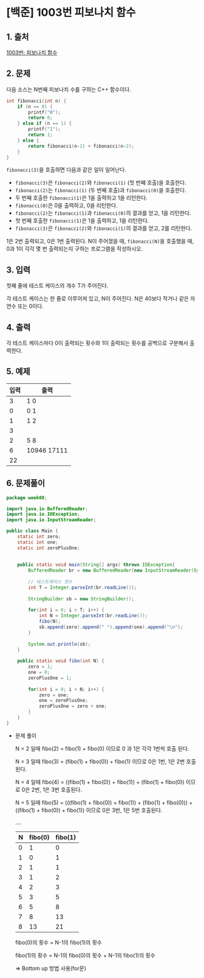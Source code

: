 # [백준] 1003번 피보나치 함수

## 1. 출처

[1003번: 피보나치 함수](https://www.acmicpc.net/problem/1003)

## 2. 문제

다음 소스는 N번째 피보나치 수를 구하는 C++ 함수이다.

```cpp
int fibonacci(int n) {
    if (n == 0) {
        printf("0");
        return 0;
    } else if (n == 1) {
        printf("1");
        return 1;
    } else {
        return fibonacci(n‐1) + fibonacci(n‐2);
    }
}
```

`fibonacci(3)`을 호출하면 다음과 같은 일이 일어난다.

- `fibonacci(3)`은 `fibonacci(2)`와 `fibonacci(1)` (첫 번째 호출)을 호출한다.
- `fibonacci(2)`는 `fibonacci(1)` (두 번째 호출)과 `fibonacci(0)`을 호출한다.
- 두 번째 호출한 `fibonacci(1)`은 1을 출력하고 1을 리턴한다.
- `fibonacci(0)`은 0을 출력하고, 0을 리턴한다.
- `fibonacci(2)`는 `fibonacci(1)`과 `fibonacci(0)`의 결과를 얻고, 1을 리턴한다.
- 첫 번째 호출한 `fibonacci(1)`은 1을 출력하고, 1을 리턴한다.
- `fibonacci(3)`은 `fibonacci(2)`와 `fibonacci(1)`의 결과를 얻고, 2를 리턴한다.

1은 2번 출력되고, 0은 1번 출력된다. N이 주어졌을 때, `fibonacci(N)`을 호출했을 때, 0과 1이 각각 몇 번 출력되는지 구하는 프로그램을 작성하시오.

## 3. 입력

첫째 줄에 테스트 케이스의 개수 T가 주어진다.

각 테스트 케이스는 한 줄로 이루어져 있고, N이 주어진다. N은 40보다 작거나 같은 자연수 또는 0이다.

## 4. 출력

각 테스트 케이스마다 0이 출력되는 횟수와 1이 출력되는 횟수를 공백으로 구분해서 출력한다.

## 5. 예제

| 입력 | 출력 |
| --- | --- |
| 3   | 1 0 | 
| 0   | 0 1 |
| 1   | 1 2 |
| 3   |     |
| 2   | 5 8 |
| 6   |10946 17111 |
| 22  |     |


## 6. 문제풀이

```java
package week08;

import java.io.BufferedReader;
import java.io.IOException;
import java.io.InputStreamReader;

public class Main {
	static int zero;
	static int one;
	static int zeroPlusOne;
	
	
	public static void main(String[] args) throws IOException{
		BufferedReader br = new BufferedReader(new InputStreamReader(System.in));
		
		// 테스트케이스 갯수
		int T = Integer.parseInt(br.readLine());
		
		StringBuilder sb = new StringBuilder();
		
		for(int i = 0; i < T; i++) {
			int N = Integer.parseInt(br.readLine());
			fibo(N);
			sb.append(zero).append(" ").append(one).append("\n");
		}
		
		System.out.println(sb);
	}
	
	public static void fibo(int N) {
		zero = 1;
		one = 0;
		zeroPlusOne = 1;
		
		for(int i = 0; i < N; i++) {
			zero = one;
			one = zeroPlusOne;
			zeroPlusOne = zero + one;
		}
	}
}
```

- 문제 풀이
    
    N = 2 일때 fibo(2) = fibo(1) + fibo(0) 이므로 0 과 1은 각각 1번씩 호출 된다.
    
    N = 3 일때 fibo(3) = (fibo(1) + fibo(0)) + fibo(1) 이므로 0은 1번, 1은 2번 호출 된다.
    
    N = 4 일때 fibo(4) = ((fibo(1) + fibo(0)) + fibo(1)) +  (fibo(1) + fibo(0)) 이므로 0은 2번, 1은 3번 호출된다.
    
    N = 5 일때 fibo(5) = (((fibo(1) + fibo(0)) + fibo(1)) +  (fibo(1) + fibo(0))) + ((fibo(1) + fibo(0)) + fibo(1)) 이므로 0은 3번, 1은 5번 호출된다.
    
    ....
    
    | N | fibo(0) | fibo(1) |
    | --- | --- | --- |
    | 0 | 1 | 0 |
    | 1 | 0 | 1 |
    | 2 | 1 | 1 |
    | 3 | 1 | 2 |
    | 4 | 2 | 3 |
    | 5 | 3 | 5 |
    | 6 | 5 | 8 |
    | 7 | 8 | 13 |
    | 8 | 13 | 21 |
    
    fibo(0)의 횟수 = N-1의 fibo(1)의 횟수
    
    fibo(1)의 횟수 = N-1의 fibo(0)의 횟수 + N-1의 fibo(1)의 횟수
    
    ⇒ Bottom up 방법 사용(for문)
